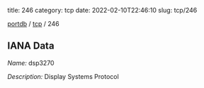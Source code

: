 title: 246
category: tcp
date: 2022-02-10T22:46:10
slug: tcp/246

[portdb](/) / [tcp](/category/tcp.html) / 246


## IANA Data

_Name:_ dsp3270

_Description:_ Display Systems Protocol

